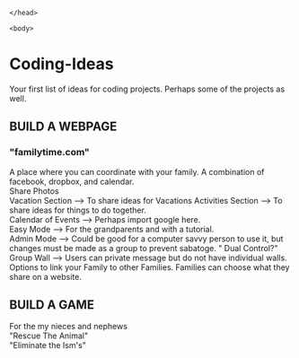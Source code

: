 <DOCTYPE html>
  <html>
    <head>
      
    </head>
    
    <body>
<h1> Coding-Ideas </h1>
<p>
  Your first list of ideas for coding projects. Perhaps some of the projects as well. <br>
  </p>

<h2> BUILD A WEBPAGE </h2>
<h3> "familytime.com"</h3>
<p>  A place where you can coordinate with your family. A combination of facebook, dropbox, and calendar. <br>
Share Photos <br>
Vacation Section --> To share ideas for Vacations 
Activities Section --> To share ideas for things to do together.  <br>
Calendar of Events --> Perhaps import google here. <br>
Easy Mode --> For the grandparents and with a tutorial. <br>
Admin Mode --> Could be good for a computer savvy person to use it, but changes must be made as a group to prevent sabatoge. " Dual Control?"<br>
Group Wall --> Users can private message but do not have individual walls. <br>
Options to link your Family to other Families. Families can choose what they share on a website.  </p>


<h2> BUILD A GAME </h2>
<p>  For the my nieces and nephews<br>
"Rescue The Animal"<br>
"Eliminate the Ism's"<br>  </p>
  </p>

  </body> 
</html>

